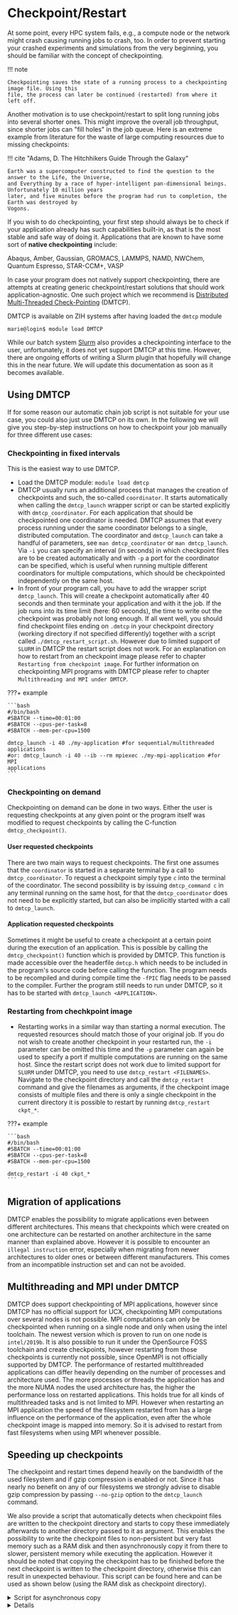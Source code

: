 # Checkpoint/Restart

At some point, every HPC system fails, e.g., a compute node or the network might crash causing
running jobs to crash, too. In order to prevent starting your crashed experiments and simulations
from the very beginning, you should be familiar with the concept of checkpointing.

!!! note

    Checkpointing saves the state of a running process to a checkpointing image file. Using this
    file, the process can later be continued (restarted) from where it left off.

Another motivation is to use checkpoint/restart to split long running jobs into several shorter
ones. This might improve the overall job throughput, since shorter jobs can "fill holes" in the job
queue.
Here is an extreme example from literature for the waste of large computing resources due to missing
checkpoints:

!!! cite "Adams, D. The Hitchhikers Guide Through the Galaxy"

    Earth was a supercomputer constructed to find the question to the answer to the Life, the Universe,
    and Everything by a race of hyper-intelligent pan-dimensional beings. Unfortunately 10 million years
    later, and five minutes before the program had run to completion, the Earth was destroyed by
    Vogons.

If you wish to do checkpointing, your first step should always be to check if your application
already has such capabilities built-in, as that is the most stable and safe way of doing it.
Applications that are known to have some sort of **native checkpointing** include:

Abaqus, Amber, Gaussian, GROMACS, LAMMPS, NAMD, NWChem, Quantum Espresso, STAR-CCM+, VASP

In case your program does not natively support checkpointing, there are attempts at creating generic
checkpoint/restart solutions that should work application-agnostic. One such project which we
recommend is [Distributed Multi-Threaded Check-Pointing](http://dmtcp.sourceforge.net) (DMTCP).

DMTCP is available on ZIH systems after having loaded the `dmtcp` module

```console
marie@login$ module load DMTCP
```

While our batch system [Slurm](slurm.md) also provides a checkpointing interface to the user,
unfortunately, it does not yet support DMTCP at this time. However, there are ongoing efforts of
writing a Slurm plugin that hopefully will change this in the near future. We will update this
documentation as soon as it becomes available.

## Using DMTCP

If for some reason our automatic chain job script is not suitable for your use case, you could also
just use DMTCP on its own. In the following we will give you step-by-step instructions on how to
checkpoint your job manually for three different use cases:

### Checkpointing in fixed intervals

This is the easiest way to use DMTCP. 

* Load the DMTCP module: `module load dmtcp`
* DMTCP usually runs an additional process that
manages the creation of checkpoints and such, the so-called `coordinator`. It starts automatically when calling the `dmtcp_launch` wrapper script or can be started explicitly with `dmtcp_coordinator`. For each application that should be checkpointed one coordinator is needed. DMTCP assumes that every process running under the same coordinator belongs to a single, distributed computation. The coordinator and `dmtcp_launch` can take a handful of parameters, see `man
dmtcp_coordinator` or `man dmtcp_launch`. Via `-i` you can specify an interval (in seconds) in which checkpoint files are
to be created automatically and with `-p` a port for the coordinator can be specified, which is useful when running multiple different coordinators for multiple computations, which should be checkpointed independently on the same host.
* In front of your program call, you have to add the wrapper
script `dmtcp_launch`.  This will create a checkpoint automatically after 40 seconds and then
terminate your application and with it the job. If the job runs into its time limit (here: 60
seconds), the time to write out the checkpoint was probably not long enough. If all went well, you
should find checkpoint files ending on `.dmtcp` in your checkpoint directory (working directory if not specified differently) together with a script called
`./dmtcp_restart_script.sh`. However due to limited support of `SLURM` in DMTCP the restart script does not work. For an explanation on how to restart from an checkpoint image please refer to chapter `Restarting from checkpoint image`. For further information on checkpointing MPI programs with DMTCP please refer to chapter `Multithreading and MPI under DMTCP`.

???+ example

    ```bash
    #/bin/bash
    #SBATCH --time=00:01:00
    #SBATCH --cpus-per-task=8
    #SBATCH --mem-per-cpu=1500

    dmtcp_launch -i 40 ./my-application #for sequential/multithreaded applications
    #or: dmtcp_launch -i 40 --ib --rm mpiexec ./my-mpi-application #for MPI
    applications
    ```


### Checkpointing on demand

Checkpointing on demand can be done in two ways. Either the user is requesting checkpoints at any given point or the program itself was modified to request checkpoints by calling the C-function `dmtcp_checkpoint()`.

#### User requested checkpoints

There are two main ways to request checkpoints. 
The first one assumes that the `coordinator` is started in a separate terminal by a call to `dmtcp_coordinator`. To request a checkpoint simply type `c` into the terminal of the coordinator. 
The second possibility is by issuing `dmtcp_command c` in any terminal running on the same host, for that the `dmtcp_coordinator` does not need to be explicitly started, but can also be implicitly started with a call to `dmtcp_launch`.


#### Application requested checkpoints

Sometimes it might be useful to create a checkpoint at a certain point during the execution of an application. This is possible by calling the `dmtcp_checkpoint()` function which is provided by DMTCP. This function is made accessible over the headerfile `dmtcp.h` which needs to be included in the program's source code before calling the function. The program needs to be recompiled and during compile time the `-fPIC` flag needs to be passed to the compiler. 
Further the program still needs to run under DMTCP, so it has to be started with `dmtcp_launch <APPLICATION>`.


### Restarting from chechkpoint image

* Restarting works in a similar way than starting a normal execution. The requested resources should match those of your original job. If you do not wish to create another checkpoint in your
restarted run, the `-i` parameter can be omitted this time and the `-p` parameter can again be used to specify a port if multiple computations are running on the same host.
Since the restart script does not work due to limited support for `SLURM` under DMTCP, you need to use `dmtcp_restart <FILENAMES>`. Navigate to the checkpoint directory and call the `dmtcp_restart` command and give the filenames as arguments, if the checkpoint image consists of multiple files and there is only a single checkpoint in the current directory it is possible to restart by running `dmtcp_restart ckpt_*`.


???+ example

    ```bash
    #/bin/bash
    #SBATCH --time=00:01:00
    #SBATCH --cpus-per-task=8
    #SBATCH --mem-per-cpu=1500

    dmtcp_restart -i 40 ckpt_*
    ```
    
## Migration of applications
    
DMTCP enables the possibility to migrate applications even between different architectures. This means that checkpoints which were created on one architecture can be restarted on another architecture in the same manner than explained above.
However it is possible to encounter an `illegal instruction` error, especially when migrating from newer architectures to older ones or between different manufacturers. This comes from an incompatible instruction set and can not be avoided. 
    
## Multithreading and MPI under DMTCP

DMTCP does support checkpointing of MPI applications, however since DMTCP has no official support for UCX, checkpointing MPI computations over several nodes is not possible. MPI computations can only be checkpointed when running on a single node and only when using the intel toolchain. The newest version which is proven to run on one node is `intel/2019b`. 
It is also possible to run it under the OpenSource FOSS toolchain and create checkpoints, however restarting from those checkpoints is currently not possible, since OpenMPI is not officially supported by DMTCP. 
The performance of restarted multithreaded applications can differ heavily depending on the number of processes and architecture used. The more processes or threads the application has and the more NUMA nodes the used architecture has, the higher the performance loss on restarted applications. This holds true for all kinds of multithreaded tasks and is not limited to MPI. 
However when restarting an MPI application the speed of the filesystem restarted from has a large influence on the performance of the application, even after the whole checkpoint image is mapped into memory. So it is advised to restart from fast filesystems when using MPI whenever possible. 

## Speeding up checkpoints

The checkpoint and restart times depend heavily on the bandwidth of the used filesystem and if gzip compression is enabled or not. Since it has nearly no benefit on any of our filesystems we strongly advise to disable gzip compression by passing `--no-gzip` option to the `dmtcp_launch` command. 

We also provide a script that automatically detects when checkpoint files are written to the checkpoint directory and starts to copy these immediately afterwards to another directory passed to it as argument. This enables the possibility to write the checkpoint files to non-persistent but very fast memory such as a RAM disk and then asynchronously copy it from there to slower, persistent memory while executing the application. However it should be noted that copying the checkpoint has to be finished before the next checkpoint is written to the checkpoint directory, otherwise this can result in unexpected behaviour. 
This script can be found here and can be used as shown below (using the RAM disk as checkpoint directory). 

<details>
 <summary> Script for asynchronous copy </summary>
 ???+ example
 
    ```#!/bin/sh

    # Needs $DMTCP_CHECKPOINT_DIR and as first positional argument the directory to copy to
    cd "$DMTCP_CHECKPOINT_DIR" || return
    FILE=.temp 
    export ckpt=0
    export FINAL_DIR=$1
    while :  
    do 
	    #Test if files ending on .temp exist in DMTCP_CHECKPOINT_DIR
	    if test -f ./*"$FILE";
	    then
		    while test -f ./*"$FILE"
		    do
			    sleep 0.1
			    ckpt=1
		    done
	    fi
	    if test ckpt -eq 1;
	    then
		    #Start copy of files, since checkpoint is done 
		    ckpt=0
		    scp -r $DMTCP_CHECKPOINT_DIR $FINAL_DIR
	    fi
    done
    ```
</details>
<details>
    ???+ example

        ```bash
        #/bin/bash
        #SBATCH --time=00:01:00
        #SBATCH --cpus-per-task=8
        #SBATCH --mem-per-cpu=1500
        
        export DMTCP_CHECKPOINT_DIR=/dev/shm
        source $SCRIPT_ROOT/copy_async.sh <MY/DIRECTORY>

        dmtcp_launch --no-gzip -i 40 <MY/APPLICATION>
        ```
</details>